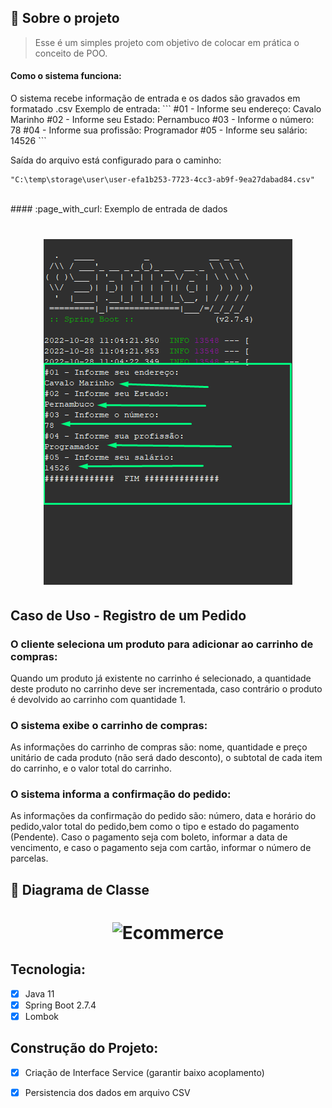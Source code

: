 ## :page_with_curl: Sobre o projeto <a name="-sobre"/></a>

> Esse é um simples projeto com objetivo de colocar em prática o conceito de POO.

<h4> Como o sistema funciona:</h4>
O sistema recebe informação de entrada e os dados são gravados em formatado .csv
Exemplo de entrada:
```
#01 - Informe seu endereço:
Cavalo Marinho
#02 - Informe seu Estado:
Pernambuco
#03 - Informe o número:
78
#04 - Informe sua profissão:
Programador
#05 - Informe seu salário:
14526
```

Saída do arquivo está configurado para o caminho:
```
"C:\temp\storage\user\user-efa1b253-7723-4cc3-ab9f-9ea27dabad84.csv"
```
<br>
#### :page_with_curl: Exemplo de entrada de dados <a name="-diagrama"/></a>
<h1 align="center">
    <img alt="Ecommerce" src="https://github.com/JeffersonLuizCruz/digital-innovation-one/blob/main/src/main/resources/template/01-scanner.png" />
</h1>

## Caso de Uso - Registro de um Pedido

### O cliente seleciona um produto para adicionar ao carrinho de compras:
Quando um produto já existente no carrinho é selecionado, a quantidade deste produto no carrinho deve ser incrementada, caso contrário o produto é devolvido ao carrinho com quantidade 1.

### O sistema exibe o carrinho de compras:
As informações do carrinho de compras são: nome, quantidade e preço unitário de cada produto (não será dado desconto), o subtotal de cada item do carrinho, e o valor total do carrinho.

### O sistema informa a confirmação do pedido:
As informações da confirmação do pedido são: número, data e horário do pedido,valor total do pedido,bem como o tipo e estado do pagamento (Pendente). Caso o pagamento seja com boleto, informar a data de vencimento, e caso o pagamento seja com cartão, informar o número de parcelas.


## :page_with_curl: Diagrama de Classe <a name="-diagrama"/></a>
<h1 align="center">
    <img alt="Ecommerce" src="https://github.com/JeffersonLuizCruz/financial/blob/main/src/main/resources/tamplates/Classe%20UML3.png" />
</h1>

## Tecnologia:
- [x] Java 11<br>
- [x] Spring Boot 2.7.4<br>
- [x] Lombok<br>

## Construção do Projeto:
- [x] Criação de Interface Service (garantir baixo acoplamento)<br>
- [x] Persistencia dos dados em arquivo CSV<br>

